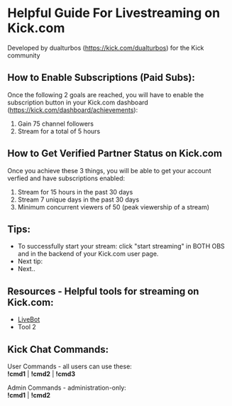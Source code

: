 # Helpful Guide For Livestreaming on Kick.com

Developed by dualturbos (https://kick.com/dualturbos) for the Kick community  

## How to Enable Subscriptions (Paid Subs): 
Once the following 2 goals are reached, you will have to enable the subscription button in your Kick.com dashboard (https://kick.com/dashboard/achievements):
1. Gain 75 channel followers
2. Stream for a total of 5 hours

## How to Get Verified Partner Status on Kick.com
Once you achieve these 3 things, you will be able to get your account verfied and have subscriptions enabled:
1. Stream for 15 hours in the past 30 days
2. Stream 7 unique days in the past 30 days
3. Minimum concurrent viewers of 50 (peak viewership of a stream)

## Tips:  
* To successfully start your stream: click "start streaming" in BOTH OBS and in the backend of your Kick.com user page.
* Next tip:
* Next..


## Resources - Helpful tools for streaming on Kick.com: 
* [LiveBot](https://www.livebot.app/)
* Tool 2

## Kick Chat Commands:
User Commands - all users can use these:  
__!cmd1__ | __!cmd2__ | __!cmd3__  
  
Admin Commands - administration-only:  
__!cmd1__ | __!cmd2__  
